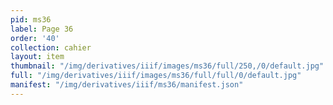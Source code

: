 ```yaml
---
pid: ms36
label: Page 36
order: '40'
collection: cahier
layout: item
thumbnail: "/img/derivatives/iiif/images/ms36/full/250,/0/default.jpg"
full: "/img/derivatives/iiif/images/ms36/full/full/0/default.jpg"
manifest: "/img/derivatives/iiif/ms36/manifest.json"
---
```

